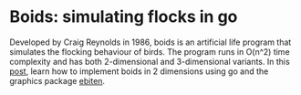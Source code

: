 # Boids: simulating flocks in go


Developed by Craig Reynolds in 1986, boids is an artificial life program that simulates the flocking behaviour of birds. The program runs in O(n^2) time complexity and has both 2-dimensional and 3-dimensional variants. In this [post](https://kagzgenius.github.io/blog/boids-flight/), learn how to implement boids in 2 dimensions using go and the graphics package [ebiten](https://pkg.go.dev/github.com/hajimehoshi/ebiten/v2).
